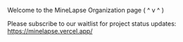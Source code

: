Welcome to the MineLapse Organization page ( ^ v ^ )

Please subscribe to our waitlist for project status updates: https://minelapse.vercel.app/
